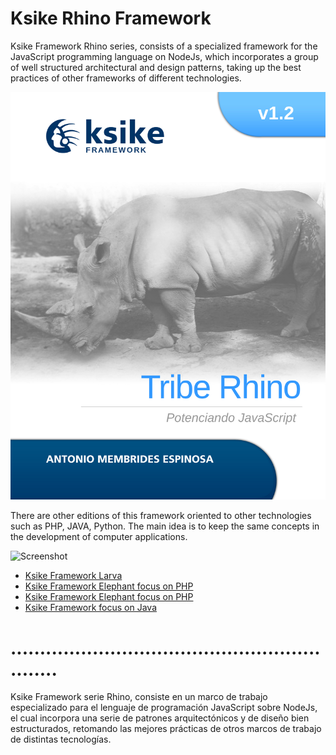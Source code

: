 # Ksike Rhino Framework
Ksike Framework Rhino series, consists of a specialized framework for the JavaScript programming language on NodeJs, which incorporates a group of well structured architectural and design patterns, taking up the best practices of other frameworks of different technologies.

![Screenshot](README/portadas_carta_130120_rhino.jpg)

There are other editions of this framework oriented to other technologies such as PHP, JAVA, Python. The main idea is to keep the same concepts in the development of computer applications.

![Screenshot](README/baner.jpg)

+ [Ksike Framework Larva](https://github.com/ameksike/ksike.larva)
+ [Ksike Framework Elephant focus on PHP](https://github.com/ameksike/ksike.elephant)
+ [Ksike Framework Elephant focus on PHP](https://github.com/ameksike/ksike.elephant)
+ [Ksike Framework focus on Java](https://github.com/ameksike/ksike.java.core.plugin)


# .............................................................

Ksike Framework serie Rhino, consiste en un marco de trabajo especializado para el lenguaje de programación JavaScript sobre NodeJs, el cual incorpora una serie de patrones arquitectónicos y de diseño bien estructurados, retomando las mejores prácticas de otros marcos de trabajo de distintas tecnologías.

